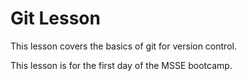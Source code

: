 # Git Lesson

This lesson covers the basics of git for version control.

This lesson is for the first day of the MSSE bootcamp.